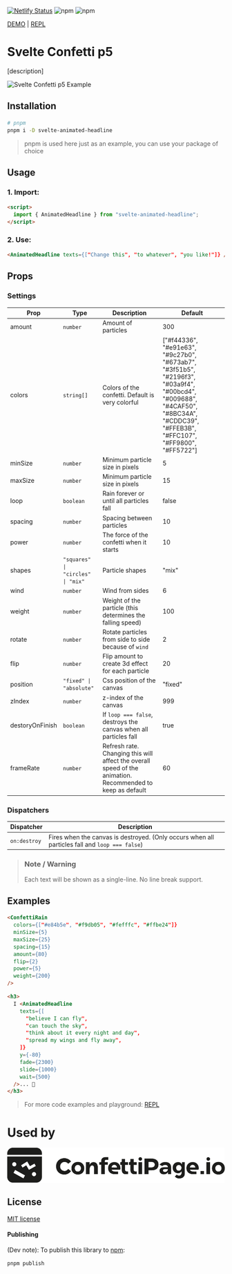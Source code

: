 [![Netlify Status](https://api.netlify.com/api/v1/badges/6fca70dc-1bdc-46a8-b30e-256e69b3c657/deploy-status)](https://app.netlify.com/sites/svelte-animated-headline/deploys)
![npm](https://img.shields.io/npm/dw/svelte-animated-headline)
![npm](https://img.shields.io/npm/v/svelte-animated-headline)

[DEMO](https://svelte-animated-headline.netlify.app/) | [REPL](https://svelte.dev/repl/1ac4e3559ac445ef984d312d632e6f02?version=3.46.4)


# Svelte Confetti p5

[description]

![Svelte Confetti p5 Example](static/svelte-animated-headline.gif)


## Installation

```bash
# pnpm
pnpm i -D svelte-animated-headline
```
> pnpm is used here just as an example, you can use your package of choice



## Usage

### 1. Import:
```html
<script>
  import { AnimatedHeadline } from "svelte-animated-headline";
</script>
```


### 2. Use:

```html
<AnimatedHeadline texts={["Change this", "to whatever", "you like!"]} />
```

## Props

### Settings
| Prop    |   Type	|   Description |	Default |
|---|---|---|---|
| amount| `number` | Amount of particles | 300
  | colors| `string[]` | Colors of the confetti. Default is very colorful | ["#f44336", "#e91e63", "#9c27b0", "#673ab7", "#3f51b5", "#2196f3", "#03a9f4", "#00bcd4", "#009688", "#4CAF50", "#8BC34A", "#CDDC39", "#FFEB3B", "#FFC107", "#FF9800", "#FF5722"]
  | minSize| `number` | Minimum particle size in pixels | 5
  | maxSize| `number` | Minimum particle size in pixels | 15
  | loop|`boolean` | Rain forever or until all particles fall | false
  | spacing | `number` | Spacing between particles | 10
  | power | `number` | The force of the confetti when it starts | 10
  | shapes | `"squares" \| "circles" \| "mix"` | Particle shapes | "mix"
  | wind|  `number`| Wind from sides | 6
  | weight| `number` | Weight of the particle (this determines the falling speed) | 100
  | rotate| `number` | Rotate particles from side to side because of `wind` | 2
  | flip| `number` | Flip amount to create 3d effect for each particle | 20
  | position|  `"fixed" \| "absolute"` | Css position of the canvas | "fixed"
  | zIndex| `number` | z-index of the canvas | 999
  | destoryOnFinish | `boolean` | If `loop === false`, destroys the canvas when all particles fall | true
  | frameRate | `number` | Refresh rate. Changing this will affect the overall speed of the animation. Recommended to keep as default | 60


  ### Dispatchers
| Dispatcher	|   Description |
|---|---|
| `on:destroy` | Fires when the canvas is destroyed. (Only occurs when all particles fall and `loop === false`) |



> ### Note / Warning
> Each text will be shown as a single-line. No line break support.


## Examples

```html
<ConfettiRain
  colors={["#e84b5e", "#f9db05", "#fefffc", "#ffbe24"]}
  minSize={5}
  maxSize={25}
  spacing={15}
  amount={80}
  flip={2}
  power={5}
  weight={200}
/>
```

```html
<h3>
  I <AnimatedHeadline
    texts={[
      "believe I can fly",
      "can touch the sky",
      "think about it every night and day",
      "spread my wings and fly away",
    ]}
    y={-80}
    fade={2300}
    slide={1000}
    wait={500}
  />... 🎵
</h3>
```

> For more code examples and playground: [REPL](https://svelte.dev/repl/1ac4e3559ac445ef984d312d632e6f02?version=3.46.4)


# Used by
[![ConfettiPage.io](static/confettipage-logo.png)](https://confettipage.io)

## License

[MIT license](https://opensource.org/license/mit/)

#### Publishing
(Dev note): To publish this library to [npm](https://www.npmjs.com):

```bash
pnpm publish
```


